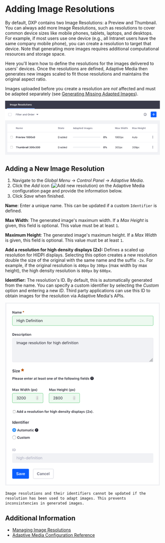 # Adding Image Resolutions

By default, DXP contains two Image Resolutions: a Preview and Thumbnail. You can always add more Image Resolutions, such as resolutions to cover common device sizes like mobile phones, tablets, laptops, and desktops. For example, if most users use one device (e.g., all Intranet users have the same company mobile phone), you can create a resolution to target that device. Note that generating more images requires additional computational resources and storage space.

Here you'll learn how to define the resolutions for the images delivered to users' devices. Once the resolutions are defined, Adaptive Media then generates new images scaled to fit those resolutions and maintains the original aspect ratio.

Images uploaded before you create a resolution are _not_ affected and must be adapted separately (see [Generating Missing Adapted Images](./managing-image-resolutions.md#generating-missing-adapted-images)).

![Adaptive Media's image resolutions are listed in a table.](./adding-image-resolutions/images/01.png)

## Adding a New Image Resolution

1. Navigate to the _Global Menu_ &rarr; _Control Panel_ &rarr; _Adaptive Media_.
1. Click the *Add* icon (![Add new resolution](../../../../images/icon-add.png)) on the Adaptive Media configuration page and provide the information below. 
1. Click _Save_ when finished.

**Name**: Enter a unique name. This can be updated if a custom `Identifier` is defined.

**Max Width**: The generated image's maximum width. If a *Max Height* is given, this field is optional. This value must be at least `1`.

**Maximum Height**: The generated image's maximum height. If a *Max Width* is given, this field is optional. This value must be at least `1`.

**Add a resolution for high density displays (2x):** Defines a scaled up resolution for HIDPI displays. Selecting this option creates a new resolution double the size of the original with the same name and the suffix `-2x`. For example, if the original resolution is `400px` by `300px` (max width by max height), the high density resolution is `800px` by `600px`.

**Identifier:** The resolution's ID. By default, this is automatically generated from the name. You can specify a custom identifier by selecting the _Custom_ option and entering a new _ID_. Third party applications can use this ID to obtain images for the resolution via Adaptive Media's APIs.

![The form for adding a new Adaptive Media resolution.](./adding-image-resolutions/images/02.png)

```{tip}
Image resolutions and their identifiers cannot be updated if the resolution has been used to adapt images. This prevents inconsistencies in generated images.
```

## Additional Information

* [Managing Image Resolutions](./managing-image-resolutions.md)
* [Adaptive Media Configuration Reference](./adaptive-media-configuration-reference.md)
